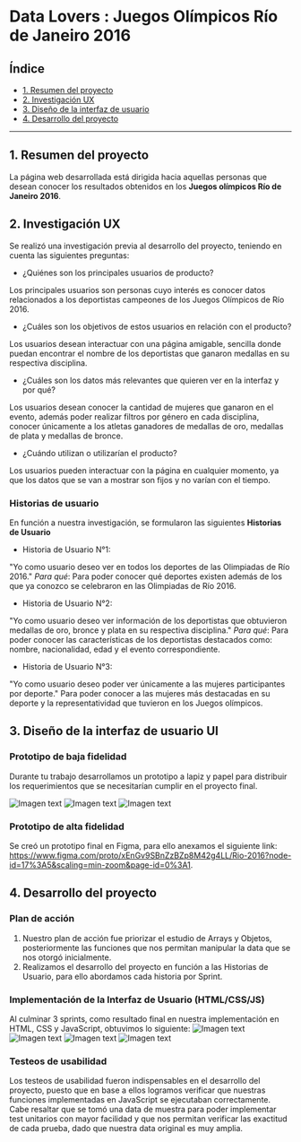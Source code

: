 
# Data Lovers : Juegos Olímpicos Río de Janeiro 2016

## Índice

* [1. Resumen del proyecto](#1-resumen-del-proyecto)
* [2. Investigación UX](#2-investigacion-ux)
* [3. Diseño de la interfaz de usuario](#3-diseño-de-la-interfaz-de-usuario-ui)
* [4. Desarrollo del proyecto](#4-desarrollo-del-proyecto)

***

## 1. Resumen del proyecto
 La página web desarrollada está dirigida hacia aquellas personas que desean conocer los resultados obtenidos en los **Juegos olímpicos Río de Janeiro 2016**.

## 2. Investigación UX

Se realizó una investigación previa al desarrollo del proyecto, teniendo en cuenta las siguientes preguntas:

* ¿Quiénes son los principales usuarios de producto?

Los principales usuarios son personas cuyo interés es conocer datos relacionados a los deportistas campeones de los Juegos Olímpicos de Río 2016. 

* ¿Cuáles son los objetivos de estos usuarios en relación con el producto?

Los usuarios desean interactuar con una página amigable, sencilla donde puedan encontrar el nombre de los deportistas que ganaron medallas en su respectiva disciplina.

* ¿Cuáles son los datos más relevantes que quieren ver en la interfaz y por qué?

Los usuarios desean conocer la cantidad de mujeres que ganaron en el evento, además poder realizar filtros por género en cada disciplina, conocer únicamente a los atletas ganadores de medallas de oro, medallas de plata y medallas de bronce.

* ¿Cuándo utilizan o utilizarían el producto?

Los usuarios pueden interactuar con la página en cualquier momento, ya que los datos que se van a mostrar son fijos y no varían con el tiempo.

### Historias de usuario

En función a nuestra investigación, se formularon las siguientes **Historias de Usuario**

* Historia de Usuario N°1:

"Yo como usuario deseo ver en todos los deportes de las Olimpiadas de Río 2016."
*Para qué*: Para poder conocer qué deportes existen además de los que ya conozco se celebraron en las Olimpiadas de Río 2016.

* Historia de Usuario N°2:

"Yo como usuario deseo ver información de los deportistas que obtuvieron medallas de oro, bronce y plata en su respectiva disciplina."
*Para qué*: Para poder conocer las características de los deportistas destacados como: nombre, nacionalidad, edad y el evento correspondiente.

* Historia de Usuario N°3:

"Yo como usuario deseo poder ver únicamente a las mujeres participantes por deporte."
Para poder conocer a las mujeres más destacadas en su deporte y la representatividad que tuvieron en los Juegos olímpicos. 

## 3. Diseño de la interfaz de usuario UI

### Prototipo de baja fidelidad

Durante tu trabajo desarrollamos un prototipo a lapiz y papel para distribuir los requerimientos que se necesitarían cumplir en el proyecto final.

![Imagen text](https://github.com/lindalopezc/LIM017-data-lovers/blob/main/src/imagenes/prototipo1.jpeg)
![Imagen text](https://github.com/lindalopezc/LIM017-data-lovers/blob/main/src/imagenes/prototipo2.jpeg)
![Imagen text](https://github.com/lindalopezc/LIM017-data-lovers/blob/main/src/imagenes/prototipo3.jpeg)

### Prototipo de alta fidelidad

Se creó un prototipo final en Figma, para ello anexamos el siguiente link: https://www.figma.com/proto/xEnGv9SBnZzBZp8M42g4LL/Rio-2016?node-id=17%3A5&scaling=min-zoom&page-id=0%3A1.

## 4. Desarrollo del proyecto

### Plan de acción

1. Nuestro plan de acción fue priorizar el estudio de Arrays y Objetos, posteriormente las funciones que nos permitan manipular la data que se nos otorgó inicialmente.
2. Realizamos el desarrollo del proyecto en función a las Historias de Usuario, para ello abordamos cada historia por Sprint.

### Implementación de la Interfaz de Usuario (HTML/CSS/JS)
 Al culminar 3 sprints, como resultado final en nuestra implementación en HTML, CSS y JavaScript, obtuvimos lo siguiente:
![Imagen text](https://github.com/lindalopezc/LIM017-data-lovers/blob/main/src/imagenes/resultado-final-1.png)
![Imagen text](https://github.com/lindalopezc/LIM017-data-lovers/blob/main/src/imagenes/resultado-final-2.png)
![Imagen text](https://github.com/lindalopezc/LIM017-data-lovers/blob/main/src/imagenes/resultado-final-3.png)
![Imagen text](https://github.com/lindalopezc/LIM017-data-lovers/blob/main/src/imagenes/resultado-final-4.png)

### Testeos de usabilidad

 Los testeos de usabilidad fueron indispensables en el desarrollo del proyecto, puesto que en base a ellos logramos verificar que nuestras funciones implementadas en JavaScript se ejecutaban correctamente. Cabe resaltar que se tomó una data de muestra para poder implementar test unitarios con mayor facilidad y que nos permitan verificar las exactitud de cada prueba, dado que nuestra data original es muy amplia.

